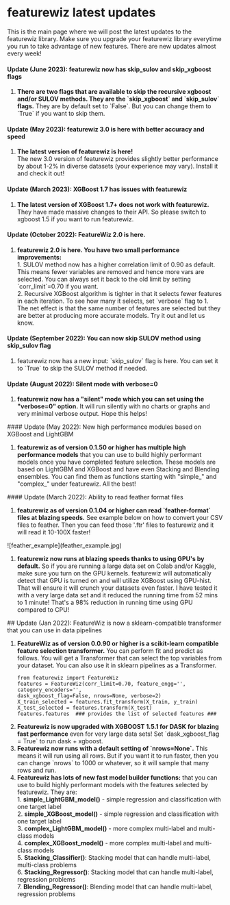 # featurewiz latest updates
This is the main page where we will post the latest updates to the featurewiz library. Make sure you upgrade your featurewiz library everytime you run to take advantage of new features. There are new updates almost every week!

#### Update (June 2023): featurewiz now has skip_sulov and skip_xgboost flags
<ol>
<li><b>There are two flags that are available to skip the recursive xgboost and/or SULOV methods. They are the `skip_xgboost` and `skip_sulov` flags.</b> They are by default set to `False`. But you can change them to `True` if you want to skip them.
</ol>

#### Update (May 2023): featurewiz 3.0 is here with better accuracy and speed
<ol>
<li><b>The latest version of featurewiz is here!</li> </b> The new 3.0 version of featurewiz provides slightly better performance by about 1-2% in diverse datasets (your experience may vary). Install it and check it out!
</ol>

#### Update (March 2023): XGBoost 1.7 has issues with featurewiz
<ol>
<li><b>The latest version of XGBoost 1.7+ does not work with featurewiz.</li> </b>
 They have made massive changes to their API. So please switch to xgboost 1.5 if you want to run featurewiz.</ol>
</ol>

#### Update (October 2022): FeatureWiz 2.0 is here. 
<ol>
<li><b>featurewiz 2.0 is here. You have two small performance improvements:</li> </b>
1. SULOV method now has a higher correlation limit of 0.90 as default. This means fewer variables are removed and hence more vars are selected. You can always set it back to the old limit by setting `corr_limit`=0.70 if you want.
<br>
2. Recursive XGBoost algorithm is tighter in that it selects fewer features in each iteration. To see how many it selects, set `verbose` flag to 1. <br>
The net effect is that the same number of features are selected but they are better at producing more accurate models. Try it out and let us know. 
</ol>

#### Update (September 2022): You can now skip SULOV method using skip_sulov flag
<ol>
<li>featurewiz now has a new input: `skip_sulov` flag is here. You can set it to `True` to skip the SULOV method if needed.</li>
</ol>

#### Update (August 2022): Silent mode with verbose=0
<ol>
<li><b>featurewiz now has a "silent" mode which you can set using the "verbose=0" option.</b> It will run silently with no charts or graphs and very minimal verbose output. Hope this helps!<br></li>
</ol>
#### Update (May 2022): New high performance modules based on XGBoost and LightGBM
<ol>
<li><b>featurewiz as of version 0.1.50 or higher has multiple high performance models</b> that you can use to build highly performant models once you have completed feature selection. These models are based on LightGBM and XGBoost and have even Stacking and Blending ensembles. You can find them as functions starting with "simple_" and "complex_" under featurewiz. All the best!<br></li>
</ol>
#### Update (March 2022): Ability to read feather format files
<ol>
<li><b>featurewiz as of version 0.1.04 or higher can read `feather-format` files at blazing speeds.</b> See example below on how to convert your CSV files to feather. Then you can feed those '.ftr' files to featurewiz and it will read it 10-100X faster!<br></li>
</ol>
![feather_example](feather_example.jpg)
<ol>
<li><b>featurewiz now runs at blazing speeds thanks to using GPU's by default.</b> So if you are running a large data set on Colab and/or Kaggle, make sure you turn on the GPU kernels. featurewiz will automatically detect that GPU is turned on and will utilize XGBoost using GPU-hist. That will ensure it will crunch your datasets even faster. I have tested it with a very large data set and it reduced the running time from 52 mins to 1 minute! That's a 98% reduction in running time using GPU compared to CPU!<br></li>
</ol>
## Update (Jan 2022): FeatureWiz is now a sklearn-compatible transformer that you can use in data pipelines
<ol>
<li><b>FeatureWiz as of version 0.0.90 or higher is a scikit-learn compatible feature selection transformer.</b> You can perform fit and predict as follows. You will get a Transformer that can select the top variables from your dataset. You can also use it in sklearn pipelines as a Transformer.</li>

```
from featurewiz import FeatureWiz
features = FeatureWiz(corr_limit=0.70, feature_engg='', category_encoders='', 
dask_xgboost_flag=False, nrows=None, verbose=2)
X_train_selected = features.fit_transform(X_train, y_train)
X_test_selected = features.transform(X_test)
features.features  ### provides the list of selected features ###
```

<li><b>Featurewiz is now upgraded with XGBOOST 1.5.1 for DASK for blazing fast performance</b> even for very large data sets! Set `dask_xgboost_flag = True` to run dask + xgboost.</li>
<li><b>Featurewiz now runs with a default setting of `nrows=None`.</b> This means it will run using all rows. But if you want it to run faster, then you can change `nrows` to 1000 or whatever, so it will sample that many rows and run.</li>
<li><b>Featurewiz has lots of new fast model builder functions:</b> that you can use to build highly performant models with the features selected by featurewiz. They are:<br>
1. <b>simple_LightGBM_model()</b> - simple regression and classification with one target label<br>
2. <b>simple_XGBoost_model()</b> - simple regression and classification with one target label<br>
3. <b>complex_LightGBM_model()</b> - more complex multi-label and multi-class models<br>
4. <b>complex_XGBoost_model()</b> - more complex multi-label and multi-class models<br>
5. <b>Stacking_Classifier()</b>: Stacking model that can handle multi-label, multi-class problems<br>
6. <b>Stacking_Regressor()</b>: Stacking model that can handle multi-label, regression problems<br>
7. <b>Blending_Regressor()</b>: Blending model that can handle multi-label, regression problems<br></li>
</ol>
